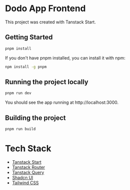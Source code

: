 # Dodo App Frontend

This project was created with Tanstack Start.

## Getting Started

```bash
pnpm install
```

If you don't have pnpm installed, you can install it with npm:

```bash
npm install -g pnpm
```

## Running the project locally

```bash
pnpm run dev
```

You should see the app running at http://localhost:3000.

## Building the project

```bash
pnpm run build
```

# Tech Stack

- [Tanstack Start](https://start.tanstack.com/)
- [Tanstack Router](https://tanstack.com/router)
- [Tanstack Query](https://tanstack.com/query)
- [Shadcn UI](https://ui.shadcn.com/)
- [Tailwind CSS](https://tailwindcss.com/)
